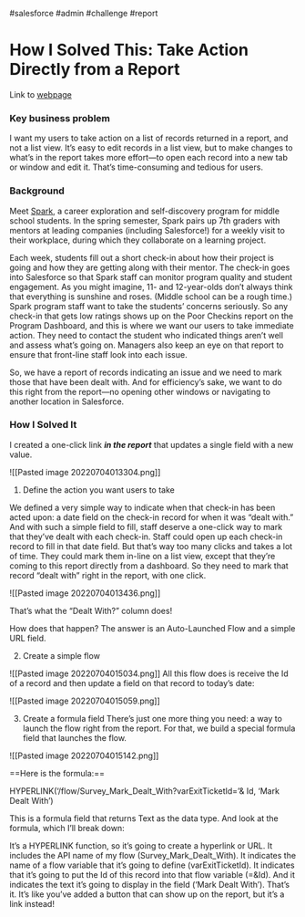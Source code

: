 #salesforce #admin #challenge #report

# How I Solved This: Take Action Directly from a Report

Link to [webpage](https://admin.salesforce.com/blog/2020/how-i-solved-this-take-action-directly-from-a-report)

### Key business problem
I want my users to take action on a list of records returned in a report, and not a list view. It’s easy to edit records in a list view, but to make changes to what’s in the report takes more effort—to open each record into a new tab or window and edit it. That’s time-consuming and tedious for users.

### Background 
Meet [Spark](https://sparkprogram.org/), a career exploration and self-discovery program for middle school students. In the spring semester, Spark pairs up 7th graders with mentors at leading companies (including Salesforce!) for a weekly visit to their workplace, during which they collaborate on a learning project.

Each week, students fill out a short check-in about how their project is going and how they are getting along with their mentor. The check-in goes into Salesforce so that Spark staff can monitor program quality and student engagement. As you might imagine, 11- and 12-year-olds don’t always think that everything is sunshine and roses. (Middle school can be a rough time.) Spark program staff want to take the students’ concerns seriously. So any check-in that gets low ratings shows up on the Poor Checkins report on the Program Dashboard, and this is where we want our users to take immediate action. They need to contact the student who indicated things aren’t well and assess what’s going on. Managers also keep an eye on that report to ensure that front-line staff look into each issue. 

So, we have a report of records indicating an issue and we need to mark those that have been dealt with. And for efficiency’s sake, we want to do this right from the report—no opening other windows or navigating to another location in Salesforce.

### How I Solved It
I created a one-click link **_in the report_** that updates a single field with a new value.

![[Pasted image 20220704013304.png]]

1. Define the action you want users to take

We defined a very simple way to indicate when that check-in has been acted upon: a date field on the check-in record for when it was “dealt with.” And with such a simple field to fill, staff deserve a one-click way to mark that they’ve dealt with each check-in. Staff could open up each check-in record to fill in that date field. But that’s way too many clicks and takes a lot of time. They could mark them in-line on a list view, except that they’re coming to this report directly from a dashboard. So they need to mark that record “dealt with” right in the report, with one click.

![[Pasted image 20220704013436.png]]

That’s what the “Dealt With?” column does! 

How does that happen? The answer is an Auto-Launched Flow and a simple URL field.

2. Create a simple flow

![[Pasted image 20220704015034.png]]
All this flow does is receive the Id of a record and then update a field on that record to today’s date:

![[Pasted image 20220704015059.png]]

3. Create a formula field 
There’s just one more thing you need: a way to launch the flow right from the report. For that, we build a special formula field that launches the flow.

![[Pasted image 20220704015142.png]]

==Here is the formula:==

HYPERLINK(‘/flow/Survey_Mark_Dealt_With?varExitTicketId=’& Id, ‘Mark Dealt With’)

This is a formula field that returns Text as the data type. And look at the formula, which I’ll break down:

It’s a HYPERLINK function, so it’s going to create a hyperlink or URL.
It includes the API name of my flow (Survey_Mark_Dealt_With).
It indicates the name of a flow variable that it’s going to define (varExitTicketId).
It indicates that it’s going to put the Id of this record into that flow variable (=&Id).
And it indicates the text it’s going to display in the field (‘Mark Dealt With’).
That’s it. It’s like you’ve added a button that can show up on the report, but it’s a link instead!